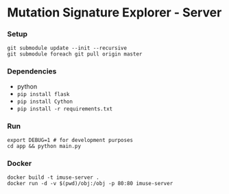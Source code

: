 # Mutation Signature Explorer - Server

### Setup
```
git submodule update --init --recursive
git submodule foreach git pull origin master
```

### Dependencies
- python
- `pip install flask`
- `pip install Cython`
- `pip install -r requirements.txt`

### Run
```
export DEBUG=1 # for development purposes
cd app && python main.py
```

### Docker
```
docker build -t imuse-server .
docker run -d -v $(pwd)/obj:/obj -p 80:80 imuse-server
```
